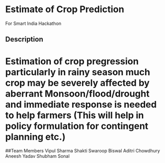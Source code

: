 # Estimate of Crop Prediction
For Smart India Hackathon

## Description

Estimation of crop pregression particularly in rainy season much crop may be severely affected by aberrant Monsoon/flood/drought and immediate response is needed to help farmers (This will help in policy formulation for contingent planning etc.)
=======
##Team Members
Vipul Sharma
Shakti Swaroop Biswal
Aditri Chowdhury
Aneesh Yadav
Shubham Sonal
